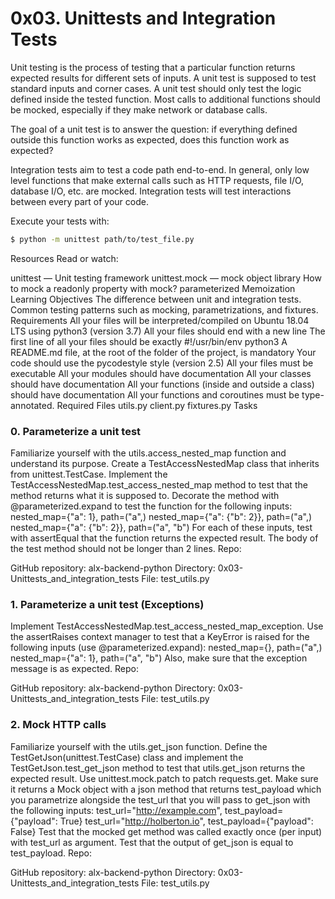 # 0x03. Unittests and Integration Tests

Unit testing is the process of testing that a particular function returns expected results for different sets of inputs. A unit test is supposed to test standard inputs and corner cases. A unit test should only test the logic defined inside the tested function. Most calls to additional functions should be mocked, especially if they make network or database calls.

The goal of a unit test is to answer the question: if everything defined outside this function works as expected, does this function work as expected?

Integration tests aim to test a code path end-to-end. In general, only low level functions that make external calls such as HTTP requests, file I/O, database I/O, etc. are mocked. Integration tests will test interactions between every part of your code.

Execute your tests with:
```sh
$ python -m unittest path/to/test_file.py
```
Resources
Read or watch:

unittest — Unit testing framework
unittest.mock — mock object library
How to mock a readonly property with mock?
parameterized
Memoization
Learning Objectives
The difference between unit and integration tests.
Common testing patterns such as mocking, parametrizations, and fixtures.
Requirements
All your files will be interpreted/compiled on Ubuntu 18.04 LTS using python3 (version 3.7)
All your files should end with a new line
The first line of all your files should be exactly #!/usr/bin/env python3
A README.md file, at the root of the folder of the project, is mandatory
Your code should use the pycodestyle style (version 2.5)
All your files must be executable
All your modules should have documentation
All your classes should have documentation
All your functions (inside and outside a class) should have documentation
All your functions and coroutines must be type-annotated.
Required Files
utils.py
client.py
fixtures.py
Tasks
### 0. Parameterize a unit test
Familiarize yourself with the utils.access_nested_map function and understand its purpose.
Create a TestAccessNestedMap class that inherits from unittest.TestCase.
Implement the TestAccessNestedMap.test_access_nested_map method to test that the method returns what it is supposed to.
Decorate the method with @parameterized.expand to test the function for the following inputs:
nested_map={"a": 1}, path=("a",)
nested_map={"a": {"b": 2}}, path=("a",)
nested_map={"a": {"b": 2}}, path=("a", "b")
For each of these inputs, test with assertEqual that the function returns the expected result.
The body of the test method should not be longer than 2 lines.
Repo:

GitHub repository: alx-backend-python
Directory: 0x03-Unittests_and_integration_tests
File: test_utils.py
### 1. Parameterize a unit test (Exceptions)
Implement TestAccessNestedMap.test_access_nested_map_exception.
Use the assertRaises context manager to test that a KeyError is raised for the following inputs (use @parameterized.expand):
nested_map={}, path=("a",)
nested_map={"a": 1}, path=("a", "b")
Also, make sure that the exception message is as expected.
Repo:

GitHub repository: alx-backend-python
Directory: 0x03-Unittests_and_integration_tests
File: test_utils.py
### 2. Mock HTTP calls
Familiarize yourself with the utils.get_json function.
Define the TestGetJson(unittest.TestCase) class and implement the TestGetJson.test_get_json method to test that utils.get_json returns the expected result.
Use unittest.mock.patch to patch requests.get. Make sure it returns a Mock object with a json method that returns test_payload which you parametrize alongside the test_url that you will pass to get_json with the following inputs:
test_url="http://example.com", test_payload={"payload": True}
test_url="http://holberton.io", test_payload={"payload": False}
Test that the mocked get method was called exactly once (per input) with test_url as argument.
Test that the output of get_json is equal to test_payload.
Repo:

GitHub repository: alx-backend-python
Directory: 0x03-Unittests_and_integration_tests
File: test_utils.py